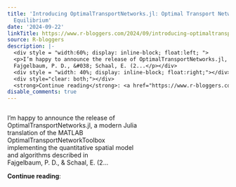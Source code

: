```yaml
---
title: 'Introducing OptimalTransportNetworks.jl: Optimal Transport Networks in Spatial
  Equilibrium'
date: '2024-09-22'
linkTitle: https://www.r-bloggers.com/2024/09/introducing-optimaltransportnetworks-jl-optimal-transport-networks-in-spatial-equilibrium/
source: R-bloggers
description: |-
  <div style = "width:60%; display: inline-block; float:left; ">
  <p>I’m happy to announce the release of OptimalTransportNetworks.jl, a modern Julia translation of the MATLAB OptimalTransportNetworkToolbox implementing the quantitative spatial model and algorithms described in<br />
  Fajgelbaum, P. D., &#038; Schaal, E. (2...</p></div>
  <div style = "width: 40%; display: inline-block; float:right;"></div>
  <div style="clear: both;"></div>
  <strong>Continue reading</strong>: <a href="https://www.r-bloggers.com/2024/09/introducing-optimaltransportnetworks-jl-optimal-transport-networks-in-spatial-equilibri ...
disable_comments: true
---
```

<div style = "width:60%; display: inline-block; float:left; ">
<p>I’m happy to announce the release of OptimalTransportNetworks.jl, a modern Julia translation of the MATLAB OptimalTransportNetworkToolbox implementing the quantitative spatial model and algorithms described in<br />
Fajgelbaum, P. D., &#038; Schaal, E. (2...</p></div>
<div style = "width: 40%; display: inline-block; float:right;"></div>
<div style="clear: both;"></div>
<strong>Continue reading</strong>: <a href="https://www.r-bloggers.com/2024/09/introducing-optimaltransportnetworks-jl-optimal-transport-networks-in-spatial-equilibri ...